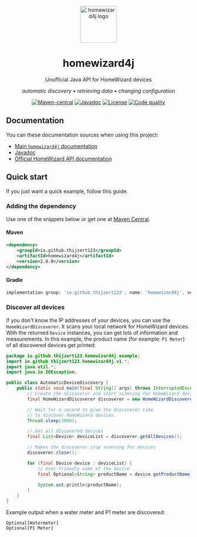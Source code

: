 <div align="center">
  <img src="https://github.com/Thijzert123/homewizard4j/blob/main/logo.png?raw=true" alt="homewizard4j logo" width=100 height=100 />
  <h1>homewizard4j</h1>
  Unofficial Java API for HomeWizard devices

  _automatic discovery_ • _retrieving data_ • _changing configuration_

  [![Maven-central](https://img.shields.io/maven-central/v/io.github.thijzert123/homewizard4j?style=for-the-badge&logo=maven&color=blue)](https://central.sonatype.com/artifact/io.github.thijzert123/homewizard4j)
  [![Javadoc](https://javadoc.io/badge2/io.github.thijzert123/homewizard4j/javadoc.svg?color=yellow&style=for-the-badge)](https://javadoc.io/doc/io.github.thijzert123/homewizard4j) 
  [![License](https://img.shields.io/github/license/Thijzert123/homewizard4j?style=for-the-badge&color=A9CF04)](https://opensource.org/license/apache-2-0)
  [![Code quality](https://img.shields.io/codefactor/grade/github/Thijzert123/homewizard4j?style=for-the-badge)](https://www.codefactor.io/repository/github/thijzert123/homewizard4j)
</div>

## Documentation
You can these documentation sources when using this project:
- [Main `homewizard4j` documentation](https://thijzert123.github.io/homewizard4j)
- [Javadoc](https://javadoc.io/doc/io.github.thijzert123/homewizard4j)
- [Official HomeWizard API documentation](https://api-documentation.homewizard.com)

## Quick start
If you just want a quick example, follow this guide.

### Adding the dependency
Use one of the snippets below or get one at [Maven Central](https://central.sonatype.com/artifact/io.github.thijzert123/homewizard4j).

#### Maven
```xml
<dependency>
    <groupId>io.github.thijzert123</groupId>
    <artifactId>homewizard4j</artifactId>
    <version>2.0.0</version>
</dependency>
```

#### Gradle
```gradle
implementation group: 'io.github.thijzert123', name: 'homewizard4j', version: '2.0.0'
```

### Discover all devices
If you don't know the IP addresses of your devices, you can use the `HomeWizardDiscoverer`. It scans your local network
for HomeWizard devices. With the returned `Device` instances, you can get lots of information and measurements.
In this example, the product name (for example: `P1 Meter`) of all discovered devices get printed:
```java
package io.github.thijzert123.homewizard4j.example;
import io.github.thijzert123.homewizard4j.v1.*;
import java.util.*;
import java.io.IOException;

public class AutomaticDeviceDiscovery {
    public static void main(final String[] args) throws InterruptedException, IOException {
        // Create the discoverer and start scanning for HomeWizard devices.
        final HomeWizardDiscoverer discoverer = new HomeWizardDiscoverer();

        // Wait for a second to give the discoverer time
        // to discover HomeWizard devices.
        Thread.sleep(1000);

        // Get all discovered devices
        final List<Device> deviceList = discoverer.getAllDevices();

        // Makes the discoverer stop scanning for devices
        discoverer.close();

        for (final Device device : deviceList) {
            // User-friendly name of the device
            final Optional<String> productName = device.getProductName();

            System.out.println(productName);
        }
    }
}
```
Example output when a water meter and P1 meter are discovered:
```
Optional[Watermeter]
Optional[P1 Meter]
```
